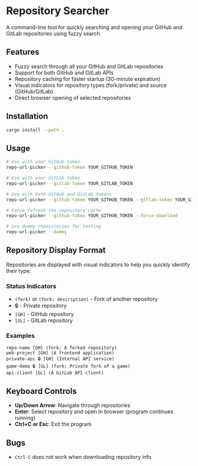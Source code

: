 # Repository Searcher

A command-line tool for quickly searching and opening your GitHub and GitLab repositories using fuzzy search.

## Features

- Fuzzy search through all your GitHub and GitLab repositories
- Support for both GitHub and GitLab APIs
- Repository caching for faster startup (30-minute expiration)
- Visual indicators for repository types (fork/private) and source (GitHub/GitLab)
- Direct browser opening of selected repositories

## Installation

```bash
cargo install --path .
```

## Usage

```bash
# Use with your GitHub token
repo-url-picker --github-token YOUR_GITHUB_TOKEN

# Use with your GitLab token
repo-url-picker --gitlab-token YOUR_GITLAB_TOKEN

# Use with both GitHub and GitLab tokens
repo-url-picker --github-token YOUR_GITHUB_TOKEN --gitlab-token YOUR_GITLAB_TOKEN

# Force refresh the repository cache
repo-url-picker --github-token YOUR_GITHUB_TOKEN --force-download

# Use dummy repositories for testing
repo-url-picker --dummy
```

## Repository Display Format

Repositories are displayed with visual indicators to help you quickly identify their type:

### Status Indicators

- `(fork)` or `(fork: description)` - Fork of another repository
- 🔒 - Private repository
- `[GH]` - GitHub repository
- `[GL]` - GitLab repository

### Examples

```
repo-name [GH] (fork: A forked repository)
web-project [GH] (A frontend application)
private-api 🔒 [GH] (Internal API service)
game-demo 🔒 [GL] (fork: Private fork of a game)
api-client [GL] (A GitLab API client)
```

## Keyboard Controls

- **Up/Down Arrow**: Navigate through repositories
- **Enter**: Select repository and open in browser (program continues running)
- **Ctrl+C or Esc**: Exit the program

## Bugs

- `Ctrl-C` does not work when downloading repository info
